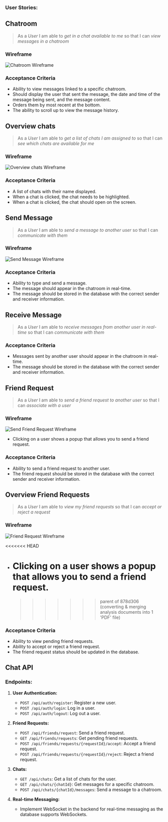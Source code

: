 ### User Stories:

## Chatroom

> As a _User_
> I am able to _get in a chat available to me_
> so that I can _view messages in a chatroom_

### Wireframe

![Chatroom Wireframe](Attachments/ChatWireframe.png)

### Acceptance Criteria

- Ability to view messages linked to a specific chatroom.
- Should display the user that sent the message, the date and time of the message being sent, and the message content.
- Orders them by most recent at the bottom.
- The ability to scroll up to view the message history.

## Overview chats

> As a _User_
> I am able to _get a list of chats I am assigned to_
> so that I can _see which chats are available for me_

### Wireframe

![Overview chats Wireframe](Attachments/OverviewChatroomsWF.png)

### Acceptance Criteria

- A list of chats with their name displayed.
- When a chat is clicked, the chat needs to be highlighted.
- When a chat is clicked, the chat should open on the screen.

## Send Message

> As a _User_
> I am able to _send a message to another user_
> so that I can _communicate with them_

### Wireframe

![Send Message Wireframe](Attachments/sendMessageWF.png)

### Acceptance Criteria

- Ability to type and send a message.
- The message should appear in the chatroom in real-time.
- The message should be stored in the database with the correct sender and receiver information.

## Receive Message

> As a _User_
> I am able to _receive messages from another user in real-time_
> so that I can _communicate with them_

### Acceptance Criteria

- Messages sent by another user should appear in the chatroom in real-time.
- The message should be stored in the database with the correct sender and receiver information.

## Friend Request

> As a _User_
> I am able to _send a friend request to another user_
> so that I can _associate with a user_

### Wireframe

![Send Friend Request Wireframe](Attachments/SendFriendrequestWF.png)

- Clicking on a user shows a popup that allows you to send a friend request.

### Acceptance Criteria

- Ability to send a friend request to another user.
- The friend request should be stored in the database with the correct sender and receiver information.

## Overview Friend Requests

> As a _User_
> I am able to _view my friend requests_
> so that I can _accept or reject a request_

### Wireframe

![Friend Request Wireframe](Attachments/friendRequestWireFrame.png)

<<<<<<< HEAD

- # Clicking on a user shows a popup that allows you to send a friend request.
  > > > > > > > parent of 878d306 (converting & merging analysis documents into 1 'PDF' file)

### Acceptance Criteria

- Ability to view pending friend requests.
- Ability to accept or reject a friend request.
- The friend request status should be updated in the database.

## Chat API

### Endpoints:

1. **User Authentication:**

   - `POST /api/auth/register`: Register a new user.
   - `POST /api/auth/login`: Log in a user.
   - `POST /api/auth/logout`: Log out a user.

2. **Friend Requests:**

   - `POST /api/friends/request`: Send a friend request.
   - `GET /api/friends/requests`: Get pending friend requests.
   - `POST /api/friends/requests/{requestId}/accept`: Accept a friend request.
   - `POST /api/friends/requests/{requestId}/reject`: Reject a friend request.

3. **Chats:**

   - `GET /api/chats`: Get a list of chats for the user.
   - `GET /api/chats/{chatId}`: Get messages for a specific chatroom.
   - `POST /api/chats/{chatId}/messages`: Send a message to a chatroom.

4. **Real-time Messaging:**
   - Implement WebSocket in the backend for real-time messaging as the database supports WebSockets.
